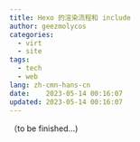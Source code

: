 ```yaml
---
title: Hexo 的渲染流程和 include
author: geezmolycos
categories:
  - virt
  - site
tags:
  - tech
  - web
lang: zh-cmn-hans-cn
date:    2023-05-14 00:16:07
updated: 2023-05-14 00:16:07
---
```

（to be finished...)
